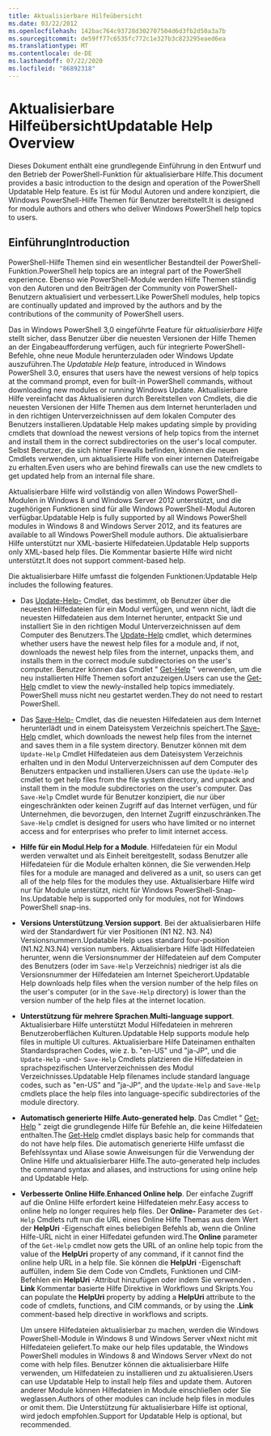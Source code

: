 ```yaml
---
title: Aktualisierbare Hilfeübersicht
ms.date: 03/22/2012
ms.openlocfilehash: 142bac764c93728d302707504d6d3fb2d50a3a7b
ms.sourcegitcommit: de59ff77c6535fc772c1e327b3c823295eaed6ea
ms.translationtype: MT
ms.contentlocale: de-DE
ms.lasthandoff: 07/22/2020
ms.locfileid: "86892318"
---
```

# <a name="updatable-help-overview"></a><span data-ttu-id="9828c-102">Aktualisierbare Hilfeübersicht</span><span class="sxs-lookup"><span data-stu-id="9828c-102">Updatable Help Overview</span></span>

<span data-ttu-id="9828c-103">Dieses Dokument enthält eine grundlegende Einführung in den Entwurf und den Betrieb der PowerShell-Funktion für aktualisierbare Hilfe.</span><span class="sxs-lookup"><span data-stu-id="9828c-103">This document provides a basic introduction to the design and operation of the PowerShell Updatable Help feature.</span></span> <span data-ttu-id="9828c-104">Es ist für Modul Autoren und andere konzipiert, die Windows PowerShell-Hilfe Themen für Benutzer bereitstellt.</span><span class="sxs-lookup"><span data-stu-id="9828c-104">It is designed for module authors and others who deliver Windows PowerShell help topics to users.</span></span>

## <a name="introduction"></a><span data-ttu-id="9828c-105">Einführung</span><span class="sxs-lookup"><span data-stu-id="9828c-105">Introduction</span></span>

<span data-ttu-id="9828c-106">PowerShell-Hilfe Themen sind ein wesentlicher Bestandteil der PowerShell-Funktion.</span><span class="sxs-lookup"><span data-stu-id="9828c-106">PowerShell help topics are an integral part of the PowerShell experience.</span></span> <span data-ttu-id="9828c-107">Ebenso wie PowerShell-Module werden Hilfe Themen ständig von den Autoren und den Beiträgen der Community von PowerShell-Benutzern aktualisiert und verbessert.</span><span class="sxs-lookup"><span data-stu-id="9828c-107">Like PowerShell modules, help topics are continually updated and improved by the authors and by the contributions of the community of PowerShell users.</span></span>

<span data-ttu-id="9828c-108">Das in Windows PowerShell 3,0 eingeführte Feature für *aktualisierbare Hilfe* stellt sicher, dass Benutzer über die neuesten Versionen der Hilfe Themen an der Eingabeaufforderung verfügen, auch für integrierte PowerShell-Befehle, ohne neue Module herunterzuladen oder Windows Update auszuführen.</span><span class="sxs-lookup"><span data-stu-id="9828c-108">The *Updatable Help* feature, introduced in Windows PowerShell 3.0, ensures that users have the newest versions of help topics at the command prompt, even for built-in PowerShell commands, without downloading new modules or running Windows Update.</span></span> <span data-ttu-id="9828c-109">Aktualisierbare Hilfe vereinfacht das Aktualisieren durch Bereitstellen von Cmdlets, die die neuesten Versionen der Hilfe Themen aus dem Internet herunterladen und in den richtigen Unterverzeichnissen auf dem lokalen Computer des Benutzers installieren.</span><span class="sxs-lookup"><span data-stu-id="9828c-109">Updatable Help makes updating simple by providing cmdlets that download the newest versions of help topics from the internet and install them in the correct subdirectories on the user's local computer.</span></span> <span data-ttu-id="9828c-110">Selbst Benutzer, die sich hinter Firewalls befinden, können die neuen Cmdlets verwenden, um aktualisierte Hilfe von einer internen Dateifreigabe zu erhalten.</span><span class="sxs-lookup"><span data-stu-id="9828c-110">Even users who are behind firewalls can use the new cmdlets to get updated help from an internal file share.</span></span>

<span data-ttu-id="9828c-111">Aktualisierbare Hilfe wird vollständig von allen Windows PowerShell-Modulen in Windows 8 und Windows Server 2012 unterstützt, und die zugehörigen Funktionen sind für alle Windows PowerShell-Modul Autoren verfügbar.</span><span class="sxs-lookup"><span data-stu-id="9828c-111">Updatable Help is fully supported by all Windows PowerShell modules in Windows 8 and Windows Server 2012, and its features are available to all Windows PowerShell module authors.</span></span> <span data-ttu-id="9828c-112">Die aktualisierbare Hilfe unterstützt nur XML-basierte Hilfedateien.</span><span class="sxs-lookup"><span data-stu-id="9828c-112">Updatable Help supports only XML-based help files.</span></span> <span data-ttu-id="9828c-113">Die Kommentar basierte Hilfe wird nicht unterstützt.</span><span class="sxs-lookup"><span data-stu-id="9828c-113">It does not support comment-based help.</span></span>

<span data-ttu-id="9828c-114">Die aktualisierbare Hilfe umfasst die folgenden Funktionen:</span><span class="sxs-lookup"><span data-stu-id="9828c-114">Updatable Help includes the following features.</span></span>

- <span data-ttu-id="9828c-115">Das [Update-Help-](/powershell/module/Microsoft.PowerShell.Core/Update-Help) Cmdlet, das bestimmt, ob Benutzer über die neuesten Hilfedateien für ein Modul verfügen, und wenn nicht, lädt die neuesten Hilfedateien aus dem Internet herunter, entpackt Sie und installiert Sie in den richtigen Modul Unterverzeichnissen auf dem Computer des Benutzers.</span><span class="sxs-lookup"><span data-stu-id="9828c-115">The [Update-Help](/powershell/module/Microsoft.PowerShell.Core/Update-Help) cmdlet, which determines whether users have the newest help files for a module and, if not, downloads the newest help files from the internet, unpacks them, and installs them in the correct module subdirectories on the user's computer.</span></span> <span data-ttu-id="9828c-116">Benutzer können das Cmdlet " [Get-Help](/powershell/module/Microsoft.PowerShell.Core/Get-Help) " verwenden, um die neu installierten Hilfe Themen sofort anzuzeigen.</span><span class="sxs-lookup"><span data-stu-id="9828c-116">Users can use the [Get-Help](/powershell/module/Microsoft.PowerShell.Core/Get-Help) cmdlet to view the newly-installed help topics immediately.</span></span> <span data-ttu-id="9828c-117">PowerShell muss nicht neu gestartet werden.</span><span class="sxs-lookup"><span data-stu-id="9828c-117">They do not need to restart PowerShell.</span></span>

- <span data-ttu-id="9828c-118">Das [Save-Help-](/powershell/module/Microsoft.PowerShell.Core/Save-Help) Cmdlet, das die neuesten Hilfedateien aus dem Internet herunterlädt und in einem Dateisystem Verzeichnis speichert.</span><span class="sxs-lookup"><span data-stu-id="9828c-118">The [Save-Help](/powershell/module/Microsoft.PowerShell.Core/Save-Help) cmdlet, which downloads the newest help files from the internet and saves them in a file system directory.</span></span> <span data-ttu-id="9828c-119">Benutzer können mit dem `Update-Help` Cmdlet Hilfedateien aus dem Dateisystem Verzeichnis erhalten und in den Modul Unterverzeichnissen auf dem Computer des Benutzers entpacken und installieren.</span><span class="sxs-lookup"><span data-stu-id="9828c-119">Users can use the `Update-Help` cmdlet to get help files from the file system directory, and unpack and install them in the module subdirectories on the user's computer.</span></span> <span data-ttu-id="9828c-120">Das `Save-Help` Cmdlet wurde für Benutzer konzipiert, die nur über eingeschränkten oder keinen Zugriff auf das Internet verfügen, und für Unternehmen, die bevorzugen, den Internet Zugriff einzuschränken.</span><span class="sxs-lookup"><span data-stu-id="9828c-120">The `Save-Help` cmdlet is designed for users who have limited or no internet access and for enterprises who prefer to limit internet access.</span></span>

- <span data-ttu-id="9828c-121">**Hilfe für ein Modul**.</span><span class="sxs-lookup"><span data-stu-id="9828c-121">**Help for a Module**.</span></span> <span data-ttu-id="9828c-122">Hilfedateien für ein Modul werden verwaltet und als Einheit bereitgestellt, sodass Benutzer alle Hilfedateien für die Module erhalten können, die Sie verwenden.</span><span class="sxs-lookup"><span data-stu-id="9828c-122">Help files for a module are managed and delivered as a unit, so users can get all of the help files for the modules they use.</span></span> <span data-ttu-id="9828c-123">Aktualisierbare Hilfe wird nur für Module unterstützt, nicht für Windows PowerShell-Snap-Ins.</span><span class="sxs-lookup"><span data-stu-id="9828c-123">Updatable help is supported only for modules, not for Windows PowerShell snap-ins.</span></span>

- <span data-ttu-id="9828c-124">**Versions Unterstützung**.</span><span class="sxs-lookup"><span data-stu-id="9828c-124">**Version support**.</span></span> <span data-ttu-id="9828c-125">Bei der aktualisierbaren Hilfe wird der Standardwert für vier Positionen (N1 N2. N3. N4) Versionsnummern.</span><span class="sxs-lookup"><span data-stu-id="9828c-125">Updatable Help uses standard four-position (N1.N2.N3.N4) version numbers.</span></span>
  <span data-ttu-id="9828c-126">Aktualisierbare Hilfe lädt Hilfedateien herunter, wenn die Versionsnummer der Hilfedateien auf dem Computer des Benutzers (oder im `Save-Help` Verzeichnis) niedriger ist als die Versionsnummer der Hilfedateien am Internet Speicherort.</span><span class="sxs-lookup"><span data-stu-id="9828c-126">Updatable Help downloads help files when the version number of the help files on the user's computer (or in the `Save-Help` directory) is lower than the version number of the help files at the internet location.</span></span>

- <span data-ttu-id="9828c-127">**Unterstützung für mehrere Sprachen**.</span><span class="sxs-lookup"><span data-stu-id="9828c-127">**Multi-language support**.</span></span> <span data-ttu-id="9828c-128">Aktualisierbare Hilfe unterstützt Modul Hilfedateien in mehreren Benutzeroberflächen Kulturen.</span><span class="sxs-lookup"><span data-stu-id="9828c-128">Updatable Help supports module help files in multiple UI cultures.</span></span>
  <span data-ttu-id="9828c-129">Aktualisierbare Hilfe Dateinamen enthalten Standardsprachen Codes, wie z. b. "en-US" und "ja-JP", und die `Update-Help` -und- `Save-Help` Cmdlets platzieren die Hilfedateien in sprachspezifischen Unterverzeichnissen des Modul Verzeichnisses.</span><span class="sxs-lookup"><span data-stu-id="9828c-129">Updatable Help filenames include standard language codes, such as "en-US" and "ja-JP", and the `Update-Help` and `Save-Help` cmdlets place the help files into language-specific subdirectories of the module directory.</span></span>

- <span data-ttu-id="9828c-130">**Automatisch generierte Hilfe**.</span><span class="sxs-lookup"><span data-stu-id="9828c-130">**Auto-generated help**.</span></span> <span data-ttu-id="9828c-131">Das Cmdlet " [Get-Help](/powershell/module/Microsoft.PowerShell.Core/Get-Help) " zeigt die grundlegende Hilfe für Befehle an, die keine Hilfedateien enthalten.</span><span class="sxs-lookup"><span data-stu-id="9828c-131">The [Get-Help](/powershell/module/Microsoft.PowerShell.Core/Get-Help) cmdlet displays basic help for commands that do not have help files.</span></span> <span data-ttu-id="9828c-132">Die automatisch generierte Hilfe umfasst die Befehlssyntax und Aliase sowie Anweisungen für die Verwendung der Online Hilfe und aktualisierbarer Hilfe.</span><span class="sxs-lookup"><span data-stu-id="9828c-132">The auto-generated help includes the command syntax and aliases, and instructions for using online help and Updatable Help.</span></span>

- <span data-ttu-id="9828c-133">**Verbesserte Online Hilfe**.</span><span class="sxs-lookup"><span data-stu-id="9828c-133">**Enhanced Online help**.</span></span> <span data-ttu-id="9828c-134">Der einfache Zugriff auf die Online Hilfe erfordert keine Hilfedateien mehr.</span><span class="sxs-lookup"><span data-stu-id="9828c-134">Easy access to online help no longer requires help files.</span></span> <span data-ttu-id="9828c-135">Der **Online-** Parameter des `Get-Help` Cmdlets ruft nun die URL eines Online Hilfe Themas aus dem Wert der **HelpUri** -Eigenschaft eines beliebigen Befehls ab, wenn die Online Hilfe-URL nicht in einer Hilfedatei gefunden wird.</span><span class="sxs-lookup"><span data-stu-id="9828c-135">The **Online** parameter of the `Get-Help` cmdlet now gets the URL of an online help topic from the value of the **HelpUri** property of any command, if it cannot find the online help URL in a help file.</span></span> <span data-ttu-id="9828c-136">Sie können die **HelpUri** -Eigenschaft auffüllen, indem Sie dem Code von Cmdlets, Funktionen und CIM-Befehlen ein **HelpUri** -Attribut hinzufügen oder indem Sie verwenden **. Link** Kommentar basierte Hilfe Direktive in Workflows und Skripts.</span><span class="sxs-lookup"><span data-stu-id="9828c-136">You can populate the **HelpUri** property by adding a **HelpUri** attribute to the code of cmdlets, functions, and CIM commands, or by using the **.Link** comment-based help directive in workflows and scripts.</span></span>

  <span data-ttu-id="9828c-137">Um unsere Hilfedateien aktualisierbar zu machen, werden die Windows PowerShell-Module in Windows 8 und Windows Server vNext nicht mit Hilfedateien geliefert.</span><span class="sxs-lookup"><span data-stu-id="9828c-137">To make our help files updatable, the Windows PowerShell modules in Windows 8 and Windows Server vNext do not come with help files.</span></span> <span data-ttu-id="9828c-138">Benutzer können die aktualisierbare Hilfe verwenden, um Hilfedateien zu installieren und zu aktualisieren.</span><span class="sxs-lookup"><span data-stu-id="9828c-138">Users can use Updatable Help to install help files and update them.</span></span> <span data-ttu-id="9828c-139">Autoren anderer Module können Hilfedateien in Module einschließen oder Sie weglassen.</span><span class="sxs-lookup"><span data-stu-id="9828c-139">Authors of other modules can include help files in modules or omit them.</span></span> <span data-ttu-id="9828c-140">Die Unterstützung für aktualisierbare Hilfe ist optional, wird jedoch empfohlen.</span><span class="sxs-lookup"><span data-stu-id="9828c-140">Support for Updatable Help is optional, but recommended.</span></span>
